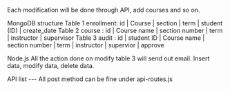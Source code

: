 Each modification will be done through API, add courses and so on.

MongoDB structure
Table 1 enrollment: id | Course | section | term | student (ID) | create_date
Table 2 course : id | Course name | section number | term | instructor | supervisor
Table 3 audit : id | student ID | Course name | section number | term | instructor | supervior | approve

Node.js
All the action done on modify table 3 will send out email. Insert data, modify data, delete data.

API list --- All post method can be fine under api-routes.js
